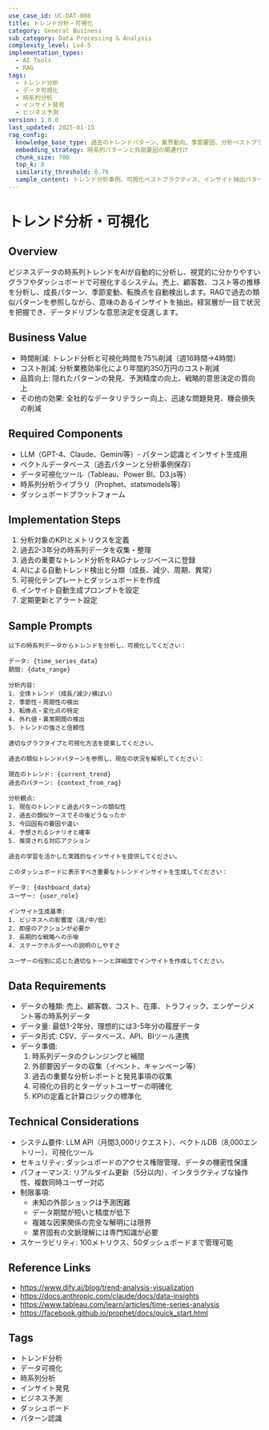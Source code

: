 ```yaml
---
use_case_id: UC-DAT-008
title: トレンド分析・可視化
category: General Business
sub_category: Data Processing & Analysis
complexity_level: Lv4-5
implementation_types:
  - AI Tools
  - RAG
tags:
  - トレンド分析
  - データ可視化
  - 時系列分析
  - インサイト発見
  - ビジネス予測
version: 1.0.0
last_updated: 2025-01-15
rag_config:
  knowledge_base_type: 過去のトレンドパターン、業界動向、季節要因、分析ベストプラクティス
  embedding_strategy: 時系列パターンと外部要因の関連付け
  chunk_size: 700
  top_k: 8
  similarity_threshold: 0.76
  sample_content: トレンド分析事例、可視化ベストプラクティス、インサイト抽出パターン
---
```


# トレンド分析・可視化

## Overview

ビジネスデータの時系列トレンドをAIが自動的に分析し、視覚的に分かりやすいグラフやダッシュボードで可視化するシステム。売上、顧客数、コスト等の推移を分析し、成長パターン、季節変動、転換点を自動検出します。RAGで過去の類似パターンを参照しながら、意味のあるインサイトを抽出。経営層が一目で状況を把握でき、データドリブンな意思決定を促進します。

## Business Value

- 時間削減: トレンド分析と可視化時間を75%削減（週16時間→4時間）
- コスト削減: 分析業務効率化により年間約350万円のコスト削減
- 品質向上: 隠れたパターンの発見、予測精度の向上、戦略的意思決定の質向上
- その他の効果: 全社的なデータリテラシー向上、迅速な問題発見、機会損失の削減

## Required Components

- LLM（GPT-4、Claude、Gemini等）- パターン認識とインサイト生成用
- ベクトルデータベース（過去パターンと分析事例保存）
- データ可視化ツール（Tableau、Power BI、D3.js等）
- 時系列分析ライブラリ（Prophet、statsmodels等）
- ダッシュボードプラットフォーム

## Implementation Steps

1. 分析対象のKPIとメトリクスを定義
2. 過去2-3年分の時系列データを収集・整理
3. 過去の重要なトレンド分析をRAGナレッジベースに登録
4. AIによる自動トレンド検出と分類（成長、減少、周期、異常）
5. 可視化テンプレートとダッシュボードを作成
6. インサイト自動生成プロンプトを設定
7. 定期更新とアラート設定

## Sample Prompts

```
以下の時系列データからトレンドを分析し、可視化してください：

データ: {time_series_data}
期間: {date_range}

分析内容:
1. 全体トレンド（成長/減少/横ばい）
2. 季節性・周期性の検出
3. 転換点・変化点の特定
4. 外れ値・異常期間の検出
5. トレンドの強さと信頼性

適切なグラフタイプと可視化方法を提案してください。
```

```
過去の類似トレンドパターンを参照し、現在の状況を解釈してください：

現在のトレンド: {current_trend}
過去のパターン: {context_from_rag}

分析観点:
1. 現在のトレンドと過去パターンの類似性
2. 過去の類似ケースでその後どうなったか
3. 今回固有の要因や違い
4. 予想されるシナリオと確率
5. 推奨される対応アクション

過去の学習を活かした実践的なインサイトを提供してください。
```

```
このダッシュボードに表示すべき重要なトレンドインサイトを生成してください：

データ: {dashboard_data}
ユーザー: {user_role}

インサイト生成基準:
1. ビジネスへの影響度（高/中/低）
2. 即座のアクションが必要か
3. 長期的な戦略への示唆
4. ステークホルダーへの説明のしやすさ

ユーザーの役割に応じた適切なトーンと詳細度でインサイトを作成してください。
```

## Data Requirements

- データの種類: 売上、顧客数、コスト、在庫、トラフィック、エンゲージメント等の時系列データ
- データ量: 最低1-2年分、理想的には3-5年分の履歴データ
- データ形式: CSV、データベース、API、BIツール連携
- データ準備:
  1. 時系列データのクレンジングと補間
  2. 外部要因データの収集（イベント、キャンペーン等）
  3. 過去の重要な分析レポートと発見事項の収集
  4. 可視化の目的とターゲットユーザーの明確化
  5. KPIの定義と計算ロジックの標準化

## Technical Considerations

- システム要件: LLM API（月間3,000リクエスト）、ベクトルDB（8,000エントリー）、可視化ツール
- セキュリティ: ダッシュボードのアクセス権限管理、データの機密性保護
- パフォーマンス: リアルタイム更新（5分以内）、インタラクティブな操作性、複数同時ユーザー対応
- 制限事項:
  - 未知の外部ショックは予測困難
  - データ期間が短いと精度が低下
  - 複雑な因果関係の完全な解明には限界
  - 業界固有の文脈理解には専門知識が必要
- スケーラビリティ: 100メトリクス、50ダッシュボードまで管理可能

## Reference Links

- https://www.dify.ai/blog/trend-analysis-visualization
- https://docs.anthropic.com/claude/docs/data-insights
- https://www.tableau.com/learn/articles/time-series-analysis
- https://facebook.github.io/prophet/docs/quick_start.html

## Tags

- トレンド分析
- データ可視化
- 時系列分析
- インサイト発見
- ビジネス予測
- ダッシュボード
- パターン認識
